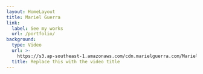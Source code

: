 ```yaml
---
layout: HomeLayout
title: Mariel Guerra
link:
  label: See my works
  url: /portfolio/
background:
  type: Video
  url: >-
    https://s3.ap-southeast-1.amazonaws.com/cdn.marielguerra.com/Mariel+Guerra+Reel+Preview.mp4
  title: Replace this with the video title
---
```

